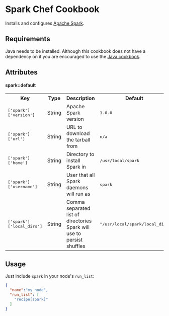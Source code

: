 Spark Chef Cookbook
===================

Installs and configures [Apache Spark](http://spark.apache.org/).

Requirements
------------

Java needs to be installed. Although this cookbook does not have a dependency
on it you are encouraged to use the [Java cookbook](http://community.opscode.com/cookbooks/java). 

Attributes
----------

#### spark::default
<table>
  <tr>
    <th>Key</th>
    <th>Type</th>
    <th>Description</th>
    <th>Default</th>
  </tr>
  <tr>
    <td><tt>['spark']['version']</tt></td>
    <td>String</td>
    <td>Apache Spark version</td>
    <td><tt>1.0.0</tt></td>
  </tr>
  <tr>
    <td><tt>['spark']['url']</tt></td>
    <td>String</td>
    <td>URL to download the tarball from</td>
    <td><tt>n/a</tt></td>
  </tr>
  <tr>
    <td><tt>['spark']['home']</tt></td>
    <td>String</td>
    <td>Directory to install Spark in</td>
    <td><tt>/usr/local/spark</tt></td>
  </tr>
  <tr>
    <td><tt>['spark']['username']</tt></td>
    <td>String</td>
    <td>User that all Spark daemons will run as</td>
    <td><tt>spark</tt></td>
  </tr>
  <tr>
    <td><tt>['spark']['local_dirs']</tt></td>
    <td>String</td>
    <td>Comma separated list of directories Spark will use to persist shuffles</td>
    <td><tt>"/usr/local/spark/local_dir"</tt></td>
  </tr>

</table>

Usage
-----

Just include `spark` in your node's `run_list`:

```json
{
  "name":"my_node",
  "run_list": [
    "recipe[spark]"
  ]
}
```


